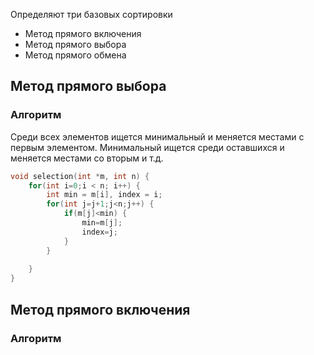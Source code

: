 Определяют три базовых сортировки
- Метод прямого включения
- Метод прямого выбора
- Метод прямого обмена
## Метод прямого выбора
### Алгоритм
Среди всех элементов ищется минимальный и меняется местами с первым элементом. Минимальный ищется среди оставшихся и меняется местами со вторым и т.д.
```c++
void selection(int *m, int n) {
	for(int i=0;i < n; i++) {
		int min = m[i], index = i;
		for(int j=j+1;j<n;j++) {
			if(m[j]<min) {
				min=m[j]; 
				index=j;
			}
		}
		
	}
}
```

## Метод прямого включения
### Алгоритм
